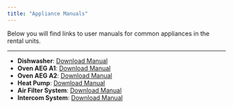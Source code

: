 ```yaml
---
title: "Appliance Manuals"
---
```


Below you will find links to user manuals for common appliances in the rental units. 

---
- **Dishwasher**: [Download Manual](https://example.com/dishwasher-manual)  
- **Oven AEG A1**: [Download Manual](https://example.com/oven-manual)
- **Oven AEG A2**: [Download Manual](https://example.com/oven-manual)
- **Heat Pump**: [Download Manual](https://example.com/heat-pump-manual)  
- **Air Filter System**: [Download Manual](https://example.com/air-filter-manual)  
- **Intercom System**: [Download Manual](https://example.com/intercom-manual)  
